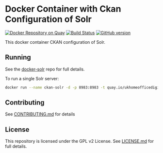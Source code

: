 # Docker Container with Ckan Configuration of Solr

[![Docker Repository on Quay](https://quay.io/repository/ukhomeofficedigital/ckan-solr/status "Docker Repository on Quay")](https://quay.io/repository/ukhomeofficedigital/ckan-solr) [![Build Status](https://travis-ci.org/UKHomeOffice/docker-ckan-solr.svg)](https://travis-ci.org/UKHomeOffice/docker-ckan-solr) [![GitHub version](https://badge.fury.io/gh/UKHomeOffice%2Fdocker-ckan-solr.svg)](https://badge.fury.io/gh/UKHomeOffice%2Fdocker-ckan-solr) 

This docker container CKAN configuration of Solr.

## Running

See the [docker-solr](https://github.com/UKHomeOffice/docker-solr) repo for full details.

To run a single Solr server:

```bash
docker run --name ckan-solr -d -p 8983:8983 -t quay.io/ukhomeofficedigital/ckan-solr:$CONTAINER_VERSION
```

## Contributing

See [CONTRIBUTING.md](CONTRIBUTING.md) for details

## License

This repository is licensed under the GPL v2 License. See [LICENSE.md](LICENSE.md) for full details.
